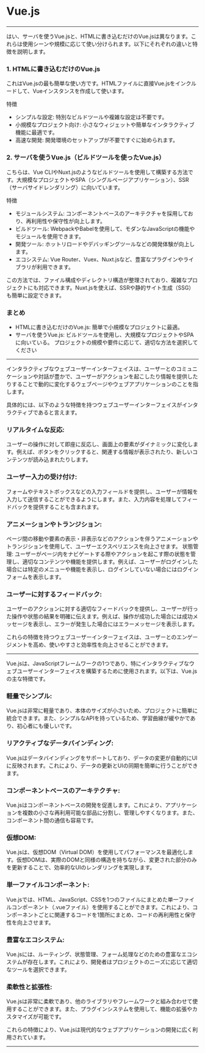 
# Vue.js
### 


---

はい、サーバを使うVue.jsと、HTMLに書き込むだけのVue.jsは異なります。これらは使用シーンや規模に応じて使い分けられます。以下にそれぞれの違いと特徴を説明します。
### 1. HTMLに書き込むだけのVue.js
これはVue.jsの最も簡単な使い方です。HTMLファイルに直接Vue.jsをインクルードして、Vueインスタンスを作成して使います。

特徴
* シンプルな設定: 特別なビルドツールや複雑な設定は不要です。
* 小規模なプロジェクト向け: 小さなウィジェットや簡単なインタラクティブ機能に最適です。
* 高速な開発: 開発環境のセットアップが不要ですぐに始められます。

### 2. サーバを使うVue.js（ビルドツールを使ったVue.js）
こちらは、Vue CLIやNuxt.jsのようなビルドツールを使用して構築する方法です。大規模なプロジェクトやSPA（シングルページアプリケーション）、SSR（サーバサイドレンダリング）に向いています。

特徴
* モジュールシステム: コンポーネントベースのアーキテクチャを採用しており、再利用性や保守性が向上します。
* ビルドツール: WebpackやBabelを使用して、モダンなJavaScriptの機能やモジュールを使用できます。
* 開発ツール: ホットリロードやデバッギングツールなどの開発体験が向上します。
* エコシステム: Vue Router、Vuex、Nuxt.jsなど、豊富なプラグインやライブラリが利用できます。

この方法では、ファイル構成やディレクトリ構造が整理されており、複雑なプロジェクトにも対応できます。Nuxt.jsを使えば、SSRや静的サイト生成（SSG）も簡単に設定できます。
### まとめ
* HTMLに書き込むだけのVue.js: 簡単で小規模なプロジェクトに最適。
* サーバを使うVue.js: ビルドツールを使用し、大規模なプロジェクトやSPAに向いている。
プロジェクトの規模や要件に応じて、適切な方法を選択してください

---

インタラクティブなウェブユーザーインターフェイスは、ユーザーとのコミュニケーションや対話が豊かで、ユーザーがアクションを起こしたり情報を提供したりすることで動的に変化するウェブページやウェブアプリケーションのことを指します。

具体的には、以下のような特徴を持つウェブユーザーインターフェイスがインタラクティブであると言えます。

### リアルタイムな反応: 
ユーザーの操作に対して即座に反応し、画面上の要素がダイナミックに変化します。例えば、ボタンをクリックすると、関連する情報が表示されたり、新しいコンテンツが読み込まれたりします。
### ユーザー入力の受け付け: 
フォームやテキストボックスなどの入力フィールドを提供し、ユーザーが情報を入力して送信することができるようにします。また、入力内容を処理してフィードバックを提供することも含まれます。
### アニメーションやトランジション: 
ページ間の移動や要素の表示・非表示などのアクションを伴うアニメーションやトランジションを使用して、ユーザーエクスペリエンスを向上させます。
状態管理: ユーザーがページ内をナビゲートする際やアクションを起こす際の状態を管理し、適切なコンテンツや機能を提供します。例えば、ユーザーがログインした場合には特定のメニューや機能を表示し、ログインしていない場合にはログインフォームを表示します。
### ユーザーに対するフィードバック: 
ユーザーのアクションに対する適切なフィードバックを提供し、ユーザーが行った操作や状態の結果を明確に伝えます。例えば、操作が成功した場合には成功メッセージを表示し、エラーが発生した場合にはエラーメッセージを表示します。

これらの特徴を持つウェブユーザーインターフェイスは、ユーザーとのエンゲージメントを高め、使いやすさと効率性を向上させることができます。


---


Vue.jsは、JavaScriptフレームワークの1つであり、特にインタラクティブなウェブユーザーインターフェイスを構築するために使用されます。以下は、Vue.jsの主な特徴です。

### 軽量でシンプル:
Vue.jsは非常に軽量であり、本体のサイズが小さいため、プロジェクトに簡単に統合できます。また、シンプルなAPIを持っているため、学習曲線が緩やかであり、初心者にも優しいです。
### リアクティブなデータバインディング:
Vue.jsはデータバインディングをサポートしており、データの変更が自動的にUIに反映されます。これにより、データの更新とUIの同期を簡単に行うことができます。
### コンポーネントベースのアーキテクチャ:
Vue.jsはコンポーネントベースの開発を促進します。これにより、アプリケーションを複数の小さな再利用可能な部品に分割し、管理しやすくなります。また、コンポーネント間の通信も容易です。
### 仮想DOM:
Vue.jsは、仮想DOM（Virtual DOM）を使用してパフォーマンスを最適化します。仮想DOMは、実際のDOMと同様の構造を持ちながら、変更された部分のみを更新することで、効率的なUIのレンダリングを実現します。
### 単一ファイルコンポーネント:
Vue.jsでは、HTML、JavaScript、CSSを1つのファイルにまとめた単一ファイルコンポーネント（.vueファイル）を使用することができます。これにより、コンポーネントごとに関連するコードを1箇所にまとめ、コードの再利用性と保守性を向上させます。
### 豊富なエコシステム:
Vue.jsには、ルーティング、状態管理、フォーム処理などのための豊富なエコシステムが存在します。これにより、開発者はプロジェクトのニーズに応じて適切なツールを選択できます。
### 柔軟性と拡張性:
Vue.jsは非常に柔軟であり、他のライブラリやフレームワークと組み合わせて使用することができます。また、プラグインシステムを使用して、機能の拡張やカスタマイズが可能です。

これらの特徴により、Vue.jsは現代的なウェブアプリケーションの開発に広く利用されています。

---
